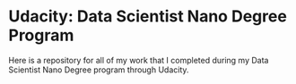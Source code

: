 # Udacity: Data Scientist Nano Degree Program
Here is a repository for all of my work that I completed during my Data Scientist Nano Degree program through Udacity.
